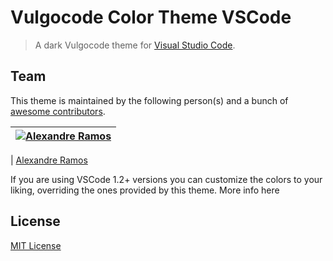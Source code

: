 # Vulgocode Color Theme VSCode

> A dark Vulgocode theme for [Visual Studio Code](http://code.visualstudio.com).

## Team

This theme is maintained by the following person(s) and a bunch of [awesome contributors](https://github.com/dracula/visual-studio-code/graphs/contributors).

| [![Alexandre Ramos](https://avatars3.githubusercontent.com/u/34720135?s=40&v=4)](https://github.com/alexandrerstos) |
| :--------------------------------------------------------------------:

| [Alexandre Ramos](https://github.com/alexandrerstos)

If you are using VSCode 1.2+ versions you can customize the colors to your liking, overriding the ones provided by this theme. More info here

## License

[MIT License](./LICENSE)
